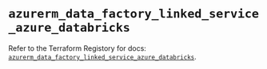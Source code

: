# `azurerm_data_factory_linked_service_azure_databricks`

Refer to the Terraform Registory for docs: [`azurerm_data_factory_linked_service_azure_databricks`](https://registry.terraform.io/providers/hashicorp/azurerm/3.56.0/docs/resources/data_factory_linked_service_azure_databricks).
